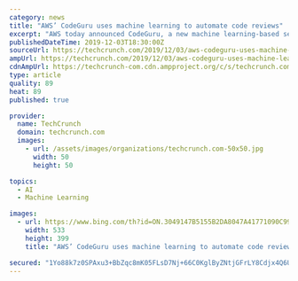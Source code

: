 ```yaml
---
category: news
title: "AWS’ CodeGuru uses machine learning to automate code reviews"
excerpt: "AWS today announced CodeGuru, a new machine learning-based service that automates code reviews based on the data the company has gathered from doing code reviews internally. Developers write the code and simply add CodeGuru to the pull requests. It supports GitHub and CodeCommit, for the time being. The CodeGuru uses its knowledge of reviews ..."
publishedDateTime: 2019-12-03T18:30:00Z
sourceUrl: https://techcrunch.com/2019/12/03/aws-codeguru-uses-machine-learning-to-automate-code-reviews/
ampUrl: https://techcrunch.com/2019/12/03/aws-codeguru-uses-machine-learning-to-automate-code-reviews/amp/
cdnAmpUrl: https://techcrunch-com.cdn.ampproject.org/c/s/techcrunch.com/2019/12/03/aws-codeguru-uses-machine-learning-to-automate-code-reviews/amp/
type: article
quality: 89
heat: 89
published: true

provider:
  name: TechCrunch
  domain: techcrunch.com
  images:
    - url: /assets/images/organizations/techcrunch.com-50x50.jpg
      width: 50
      height: 50

topics:
  - AI
  - Machine Learning

images:
  - url: https://www.bing.com/th?id=ON.3049147B5155B2DA8047A41771090C99
    width: 533
    height: 399
    title: "AWS’ CodeGuru uses machine learning to automate code reviews"

secured: "1Yo88k7z0SPAxu3+BbZqc8mK05FLsD7Nj+66C0KglByZNtjGFrLY8Cdjx4Q6UjqZr3psaibxWFIAeIH175HKmch/APPo+cvv/+gvcGLYxgzuTaubZliZ5KGEHLk4rGECq7xMkhiXOS3aqnMdbwdlEwPEhthJKwB5NlZt61Hlz584g5cYMhKz6hBeG5skHnLwWVi0lvU+q1ohAqUyEzD3guAV5Lepdl97buVIvLytos02ZrVQxfrg7X4hQC3h/OolLx2pKU9xgOEnxhDWyjLygg==;BUHxIkMXMfw+FFFflN70ag=="
---
```


